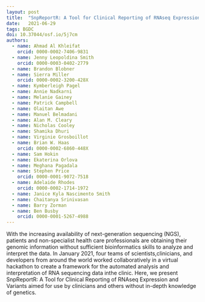 ```yaml
---
layout: post
title:  "SnpReportR: A Tool for Clinical Reporting of RNAseq Expression and Variants"
date:   2021-06-29
tags: BGDC
doi: 10.37044/osf.io/5j7cm
authors:
  - name: Ahmad Al Khleifat
    orcid: 0000-0002-7406-9831
  - name: Jenny Leopoldina Smith
    orcid: 0000-0003-0402-2779
  - name: Brandon Blobner
  - name: Sierra Miller
    orcid: 0000-0002-3200-428X
  - name: Kymberleigh Pagel
  - name: Annie Nadkarni
  - name: Melanie Gainey
  - name: Patrick Campbell
  - name: Olaitan Awe
  - name: Manuel Belmadani
  - name: Alan M. Cleary
  - name: Nicholas Cooley
  - name: Shamika Dhuri
  - name: Virginie Grosboillot
  - name: Brian W. Haas
    orcid: 0000-0002-6860-448X
  - name: Sam Hokin
  - name: Ekaterina Orlova
  - name: Meghana Pagadala
  - name: Stephen Price
    orcid: 0000-0001-9072-7518
  - name: Adelaide Rhodes
    orcid: 0000-0002-1714-1972
  - name: Janice Kyla Nascimento Smith
  - name: Chaitanya Srinivasan
  - name: Barry Zorman
  - name: Ben Busby
    orcid: 0000-0001-5267-4988
---
```


With the increasing availability of next-generation sequencing (NGS), patients and non-specialist health care professionals are obtaining their genomic information without sufficient bioinformatics skills to analyze and interpret the data. In January 2021, four teams of scientists,clinicians, and developers from around the world worked collaboratively in a virtual hackathon to create a framework for the automated analysis and interpretation of RNA sequencing data inthe clinic. Here, we present SnpReportR: A Tool for Clinical Reporting of RNAseq Expression and Variants aimed for use by clinicians and others without in-depth knowledge of genetics.

